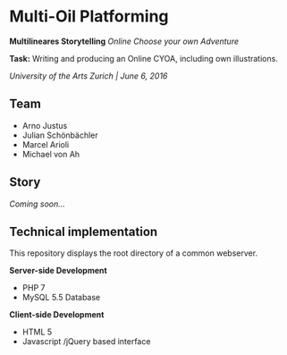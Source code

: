 Multi-Oil Platforming
=====================

__Multilineares Storytelling__
_Online Choose your own Adventure_

__Task:__ Writing and producing an Online CYOA, including own illustrations.

_University of the Arts Zurich | June 6, 2016_

Team
----
* Arno Justus
* Julian Schönbächler
* Marcel Arioli
* Michael von Ah

Story
-----
_Coming soon..._

Technical implementation
------------------------
This repository displays the root directory of a common webserver.

__Server-side Development__
* PHP 7
* MySQL 5.5 Database

__Client-side Development__
* HTML 5
* Javascript /jQuery based interface

